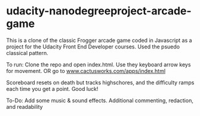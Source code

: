 # udacity-nanodegreeproject-arcade-game
This is a clone of the classic Frogger arcade game coded in Javascript as a project for the Udacity Front End Developer courses. Used the psuedo classical pattern.

To run: Clone the repo and open index.html. Use they keyboard arrow keys for movement.
        OR go to www.cactusworks.com/apps/index.html

Scoreboard resets on death but tracks highschores, and the difficulty ramps each time you get a point. Good luck!

To-Do: Add some music & sound effects. Additional commenting, redaction, and readability
